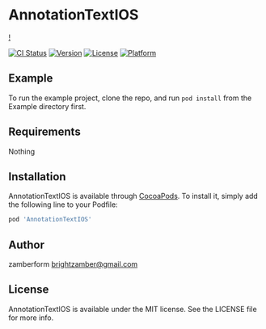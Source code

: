 # AnnotationTextIOS

[!](https://github.com/zamberform/AnnotationTextIOS/blob/master/screenshots/sample0.png)

[![CI Status](https://img.shields.io/travis/zamberform/AnnotationTextIOS.svg?style=flat)](https://travis-ci.org/zamberform/AnnotationTextIOS)
[![Version](https://img.shields.io/cocoapods/v/AnnotationTextIOS.svg?style=flat)](https://cocoapods.org/pods/AnnotationTextIOS)
[![License](https://img.shields.io/cocoapods/l/AnnotationTextIOS.svg?style=flat)](https://cocoapods.org/pods/AnnotationTextIOS)
[![Platform](https://img.shields.io/cocoapods/p/AnnotationTextIOS.svg?style=flat)](https://cocoapods.org/pods/AnnotationTextIOS)

## Example

To run the example project, clone the repo, and run `pod install` from the Example directory first.

## Requirements
Nothing

## Installation

AnnotationTextIOS is available through [CocoaPods](https://cocoapods.org). To install
it, simply add the following line to your Podfile:

```ruby
pod 'AnnotationTextIOS'
```

## Author

zamberform <brightzamber@gmail.com>

## License

AnnotationTextIOS is available under the MIT license. See the LICENSE file for more info.
